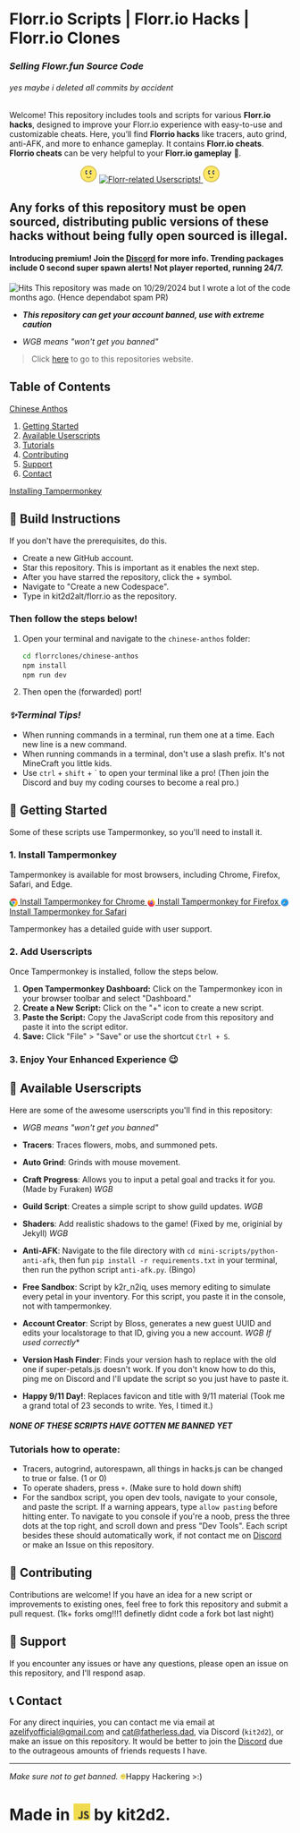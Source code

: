 # Florr.io Scripts | Florr.io Hacks | Florr.io Clones
### _Selling Flowr.fun Source Code_
###### yes maybe i deleted all commits by accident
Welcome! This repository includes tools and scripts for various **Florr.io hacks**, designed to improve your Florr.io experience with easy-to-use and customizable cheats. Here, you’ll find **Florrio hacks** like tracers, auto grind, anti-AFK, and more to enhance gameplay. It contains **Florr.io cheats**. **Florrio cheats** can be very helpful to your **Florr.io gameplay** 🫠. 
<p align="center">
  <img src="static/images/flower.webp" width="30" height="30">
  <a href="https://git.io/typing-svg">
    <img src="https://readme-typing-svg.demolab.com?font=Ubuntu&pause=1000&color=444444&background=44444400&center=true&repeat=true&width=226&height=31&lines=Florr-related+Userscripts!" alt="Florr-related Userscripts!">
  </a>
  <img src="static/images/flower.webp" width="30" height="30">
</p>

## Any forks of this repository must be open sourced, distributing public versions of these hacks without being fully open sourced is illegal.
#### Introducing premium! Join the [Discord](https://discord.gg/m4DefhCemY) for more info. Trending packages include **0 second super spawn alerts! Not player reported, running 24/7**. 

![Hits](https://hits.seeyoufarm.com/api/count/incr/badge.svg?url=https://github.com/cat2d2/florr.io&title=views)
This repository was made on 10/29/2024 but I wrote a lot of the code months ago. (Hence dependabot spam PR)

- ***This repository can get your account banned, use with extreme caution***

- *WGB means "won't get you banned"*


> Click [here](https://florr.vercel.app) to go to this repositories website.
  
## Table of Contents
[Chinese Anthos](#build-instructions)
1. [Getting Started](#getting-started)
2. [Available Userscripts](#available-userscripts)
3. [Tutorials](#tutorials-how-to-operate)
4. [Contributing](#contributing)
5. [Support](#support)
6. [Contact](#contact)

[Installing Tampermonkey](#1-install-tampermonkey)

## 🚧 Build Instructions

If you don't have the prerequisites, do this.
- Create a new GitHub account.
- Star this repository. This is important as it enables the next step.
- After you have starred the repository, click the + symbol.
- Navigate to "Create a new Codespace".
- Type in kit2d2alt/florr.io as the repository.
### Then follow the steps below!

1. Open your terminal and navigate to the `chinese-anthos` folder:
   ```bash
   cd florrclones/chinese-anthos
   npm install
   npm run dev
   ```
2. Then open the (forwarded) port!

### *✨Terminal Tips!*
- When running commands in a terminal, run them one at a time. Each new line is a new command.
- When running commands in a terminal, don't use a slash prefix. It's not MineCraft you little kids.
- Use `ctrl` + `shift` + ` to open your terminal like a pro! (Then join the Discord and buy my coding courses to become a real pro.)
## 🚀 Getting Started

Some of these scripts use Tampermonkey, so you'll need to install it.

### 1. Install Tampermonkey

Tampermonkey is available for most browsers, including Chrome, Firefox, Safari, and Edge.

<a href="https://chrome.google.com/webstore/detail/tampermonkey/dhdgffkkebhmkfjojejmpbldmpobfkfo">
  <img src="static/images/chrome.png" width="15" height="15" style="vertical-align:middle;"> Install Tampermonkey for Chrome
</a>
<a href="https://addons.mozilla.org/en-US/firefox/addon/tampermonkey/">
  <img src="static/images/firefox.png" width="15" height="15" style="vertical-align:middle;"> Install Tampermonkey for Firefox
</a>
<a href="https://www.tampermonkey.net/?browser=safari">
  <img src="static/images/safari.png" width="15" height="15" style="vertical-align:middle;"> Install Tampermonkey for Safari
</a>

Tampermonkey has a detailed guide with user support. 
### 2. Add Userscripts

Once Tampermonkey is installed, follow the steps below.

1. **Open Tampermonkey Dashboard:** Click on the Tampermonkey icon in your browser toolbar and select "Dashboard."
2. **Create a New Script:** Click on the "+" icon to create a new script.
3. **Paste the Script:** Copy the JavaScript code from this repository and paste it into the script editor.
4. **Save:** Click "File" > "Save" or use the shortcut `Ctrl + S`.

### 3. Enjoy Your Enhanced Experience 😉

## 📜 Available Userscripts

Here are some of the awesome userscripts you'll find in this repository:
- *WGB means "won't get you banned"*

- **Tracers**: Traces flowers, mobs, and summoned pets.
- **Auto Grind**: Grinds with mouse movement.
- **Craft Progress**: Allows you to input a petal goal and tracks it for you. (Made by Furaken) *WGB*
- **Guild Script**: Creates a simple script to show guild updates. *WGB*
- **Shaders**: Add realistic shadows to the game! (Fixed by me, originial by Jekyll) *WGB*
- **Anti-AFK**: Navigate to the file directory with `cd mini-scripts/python-anti-afk`, then fun `pip install -r requirements.txt` in your terminal, then run the python script `anti-afk.py`. (Bingo)
- **Free Sandbox**: Script by k2r_n2iq, uses memory editing to simulate every petal in your inventory. For this script, you paste it in the console, not with tampermonkey.
- **Account Creator**: Script by Bloss, generates a new guest UUID and edits your localstorage to that ID, giving you a new account. *WGB If used correctly**
- **Version Hash Finder**: Finds your version hash to replace with the old one if super-petals.js doesn't work. If you don't know how to do this, ping me on Discord and I'll update the script so you just have to paste it.
- **Happy 9/11 Day!**: Replaces favicon and title with 9/11 material (Took me a grand total of 23 seconds to write. Yes, I timed it.)

##### **NONE OF THESE SCRIPTS HAVE GOTTEN ME BANNED YET**
### Tutorials how to operate:
- Tracers, autogrind, autorespawn, all things in hacks.js can be changed to true or false. (1 or 0)
- To operate shaders, press `+`. (Make sure to hold down shift)
- For the sandbox script, you open dev tools, navigate to your console, and paste the script. If a warning appears, type `allow pasting` before hitting enter. To navigate to you console if you're a noob, press the three dots at the top right, and scroll down and press "Dev Tools".
Each script besides these should automatically work, if not contact me on [Discord](https://discord.gg/MqvmBu5tWa) or make an Issue on this repository.

## 🔧 Contributing

Contributions are welcome! If you have an idea for a new script or improvements to existing ones, feel free to fork this repository and submit a pull request. (1k+ forks omg!!!1 definetly didnt code a fork bot last night)

## 📢 Support

If you encounter any issues or have any questions, please open an issue on this repository, and I'll respond asap.

## 📞 Contact

For any direct inquiries, you can contact me via email at [azelifyofficial@gmail.com](mailto:azelifyofficial@gmail.com) and [cat@fatherless.dad](mailto:cat@fatherless.dad), via Discord (`kit2d2`), or make an issue on this repository. It would be better to join the [Discord](https://discord.gg/MqvmBu5tWa) due to the outrageous amounts of friends requests I have. 

---

*Make sure not to get banned.* <img src="static/images/flower.webp" width="10" height="10">Happy Hackering >:)

# Made in <img src="static/images/javascript.png" width="30" height="30"> by kit2d2.
